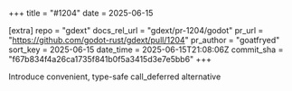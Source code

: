 +++
title = "#1204"
date = 2025-06-15

[extra]
repo = "gdext"
docs_rel_url = "gdext/pr-1204/godot"
pr_url = "https://github.com/godot-rust/gdext/pull/1204"
pr_author = "goatfryed"
sort_key = 2025-06-15
date_time = 2025-06-15T21:08:06Z
commit_sha = "f67b834f4a26ca1735f841b0f5a3415d3e7e5bb6"
+++

Introduce convenient, type-safe call_deferred alternative
